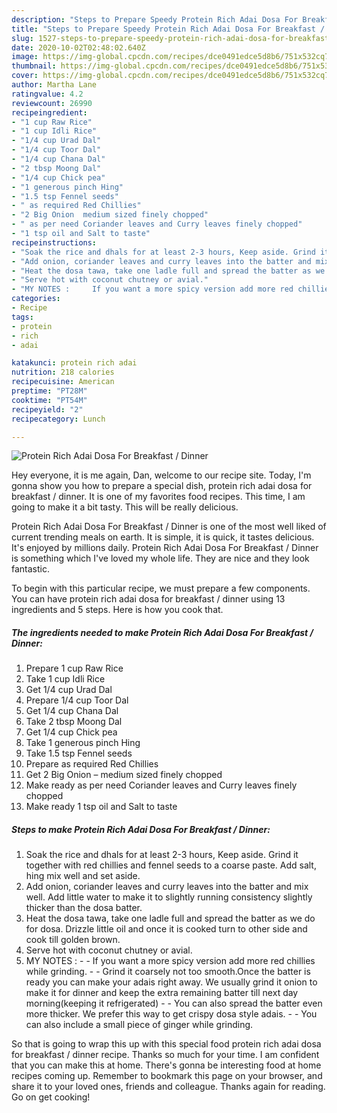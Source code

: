 ```yaml
---
description: "Steps to Prepare Speedy Protein Rich Adai Dosa For Breakfast / Dinner"
title: "Steps to Prepare Speedy Protein Rich Adai Dosa For Breakfast / Dinner"
slug: 1527-steps-to-prepare-speedy-protein-rich-adai-dosa-for-breakfast-dinner
date: 2020-10-02T02:48:02.640Z
image: https://img-global.cpcdn.com/recipes/dce0491edce5d8b6/751x532cq70/protein-rich-adai-dosa-for-breakfast-dinner-recipe-main-photo.jpg
thumbnail: https://img-global.cpcdn.com/recipes/dce0491edce5d8b6/751x532cq70/protein-rich-adai-dosa-for-breakfast-dinner-recipe-main-photo.jpg
cover: https://img-global.cpcdn.com/recipes/dce0491edce5d8b6/751x532cq70/protein-rich-adai-dosa-for-breakfast-dinner-recipe-main-photo.jpg
author: Martha Lane
ratingvalue: 4.2
reviewcount: 26990
recipeingredient:
- "1 cup Raw Rice"
- "1 cup Idli Rice"
- "1/4 cup Urad Dal"
- "1/4 cup Toor Dal"
- "1/4 cup Chana Dal"
- "2 tbsp Moong Dal"
- "1/4 cup Chick pea"
- "1 generous pinch Hing"
- "1.5 tsp Fennel seeds"
- " as required Red Chillies"
- "2 Big Onion  medium sized finely chopped"
- " as per need Coriander leaves and Curry leaves finely chopped"
- "1 tsp oil and Salt to taste"
recipeinstructions:
- "Soak the rice and dhals for at least 2-3 hours, Keep aside. Grind it together with red chillies and fennel seeds to a coarse paste. Add salt, hing mix well and set aside."
- "Add onion, coriander leaves and curry leaves into the batter and mix well. Add little water to make it to slightly running consistency slightly thicker than the dosa batter."
- "Heat the dosa tawa, take one ladle full and spread the batter as we do for dosa. Drizzle little oil and once it is cooked turn to other side and cook till golden brown."
- "Serve hot with coconut chutney or avial."
- "MY NOTES :     If you want a more spicy version add more red chillies while grinding.   Grind it coarsely not too smooth.Once the batter is ready you can make your adais right away. We usually grind it onion to make it for dinner and keep the extra remaining batter till next day morning(keeping it refrigerated)   You can also spread the batter even more thicker. We prefer this way to get crispy dosa style adais.   You can also include a small piece of ginger while grinding."
categories:
- Recipe
tags:
- protein
- rich
- adai

katakunci: protein rich adai 
nutrition: 218 calories
recipecuisine: American
preptime: "PT28M"
cooktime: "PT54M"
recipeyield: "2"
recipecategory: Lunch

---
```



![Protein Rich Adai Dosa For Breakfast / Dinner](https://img-global.cpcdn.com/recipes/dce0491edce5d8b6/751x532cq70/protein-rich-adai-dosa-for-breakfast-dinner-recipe-main-photo.jpg)

Hey everyone, it is me again, Dan, welcome to our recipe site. Today, I'm gonna show you how to prepare a special dish, protein rich adai dosa for breakfast / dinner. It is one of my favorites food recipes. This time, I am going to make it a bit tasty. This will be really delicious.



Protein Rich Adai Dosa For Breakfast / Dinner is one of the most well liked of current trending meals on earth. It is simple, it is quick, it tastes delicious. It's enjoyed by millions daily. Protein Rich Adai Dosa For Breakfast / Dinner is something which I've loved my whole life. They are nice and they look fantastic.


To begin with this particular recipe, we must prepare a few components. You can have protein rich adai dosa for breakfast / dinner using 13 ingredients and 5 steps. Here is how you cook that.

<!--inarticleads1-->

##### The ingredients needed to make Protein Rich Adai Dosa For Breakfast / Dinner:

1. Prepare 1 cup Raw Rice
1. Take 1 cup Idli Rice
1. Get 1/4 cup Urad Dal
1. Prepare 1/4 cup Toor Dal
1. Get 1/4 cup Chana Dal
1. Take 2 tbsp Moong Dal
1. Get 1/4 cup Chick pea
1. Take 1 generous pinch Hing
1. Take 1.5 tsp Fennel seeds
1. Prepare  as required Red Chillies
1. Get 2 Big Onion – medium sized finely chopped
1. Make ready  as per need Coriander leaves and Curry leaves finely chopped
1. Make ready 1 tsp oil and Salt to taste




<!--inarticleads2-->

##### Steps to make Protein Rich Adai Dosa For Breakfast / Dinner:

1. Soak the rice and dhals for at least 2-3 hours, Keep aside. Grind it together with red chillies and fennel seeds to a coarse paste. Add salt, hing mix well and set aside.
1. Add onion, coriander leaves and curry leaves into the batter and mix well. Add little water to make it to slightly running consistency slightly thicker than the dosa batter.
1. Heat the dosa tawa, take one ladle full and spread the batter as we do for dosa. Drizzle little oil and once it is cooked turn to other side and cook till golden brown.
1. Serve hot with coconut chutney or avial.
1. MY NOTES :  -   -  If you want a more spicy version add more red chillies while grinding. -  -  Grind it coarsely not too smooth.Once the batter is ready you can make your adais right away. We usually grind it onion to make it for dinner and keep the extra remaining batter till next day morning(keeping it refrigerated) -  -  You can also spread the batter even more thicker. We prefer this way to get crispy dosa style adais. -  -  You can also include a small piece of ginger while grinding.




So that is going to wrap this up with this special food protein rich adai dosa for breakfast / dinner recipe. Thanks so much for your time. I am confident that you can make this at home. There's gonna be interesting food at home recipes coming up. Remember to bookmark this page on your browser, and share it to your loved ones, friends and colleague. Thanks again for reading. Go on get cooking!
